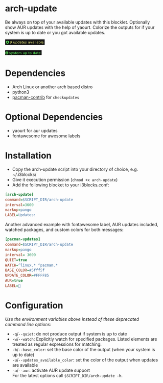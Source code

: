 # arch-update

Be always on top of your available updates with this blocklet. Optionally show AUR updates with the help of yaourt. Colorize the outputs for if your system is up to date or you got available updates.

![](screenshot.png)

![](screenshot2.png)
	
# Dependencies

* Arch Linux or another arch based distro
* python3
* [pacman-contrib](https://www.archlinux.org/packages/?name=pacman-contrib) for `checkupdates`

# Optional Dependencies

* yaourt for aur updates
* fontawesome for awesome labels

# Installation

* Copy the arch-update script into your directory of choice, e.g. ~/.i3blocks/
* Give it execution permission (`chmod +x arch-update`)
* Add the following blocket to your i3blocks.conf:

```ini
[arch-update]
command=$SCRIPT_DIR/arch-update 
interval=3600
markup=pango
LABEL=Updates: 
```
Another advanced example with fontawesome label, AUR updates included, watched packages, and custom colors for both messages:
```ini
[pacman-updates]
command=$SCRIPT_DIR/arch-update
markup=pango
interval= 3600
QUIET=true
WATCH=^linux.* ^pacman.*
BASE_COLOR=#5fff5f
UPDATE_COLOR=#FFFF85
AUR=true
LABEL= 
```
# Configuration
_Use the environment variables above instead of these deprecated command line options:_

- `-q`/`--quiet`: do not produce output if system is up to date
- `-w`/`--watch`: Explicitly watch for specified packages. Listed elements are treated as regular expressions for matching.
- `-b`/`--base_color`: set the base color of the output (when your system is up to date)
- `-u`/`--updates_available_color`: set the color of the output when updates are available
- `-a`/`--aur`: activate AUR update support  
For the latest options call `$SCRIPT_DIR/arch-update -h`.
